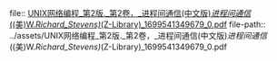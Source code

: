 file:: [UNIX网络编程_第2版._第2卷，_进程间通信(中文版)_进程间通信_((美)W._Richard_Stevens)_(Z-Library)_1699541349679_0.pdf](../assets/UNIX网络编程_第2版._第2卷，_进程间通信(中文版)_进程间通信_((美)W._Richard_Stevens)_(Z-Library)_1699541349679_0.pdf)
file-path:: ../assets/UNIX网络编程_第2版._第2卷，_进程间通信(中文版)_进程间通信_((美)W._Richard_Stevens)_(Z-Library)_1699541349679_0.pdf
